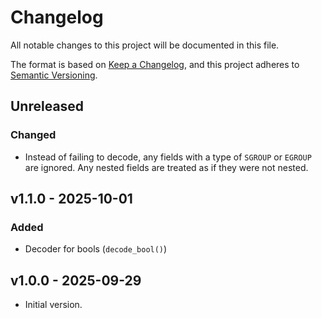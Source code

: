 # Changelog

All notable changes to this project will be documented in this file.

The format is based on [Keep a Changelog](https://keepachangelog.com/en/1.1.0/),
and this project adheres to [Semantic Versioning](https://semver.org/spec/v2.0.0.html).

## Unreleased

### Changed

- Instead of failing to decode, any fields with a type of `SGROUP` or `EGROUP`
  are ignored. Any nested fields are treated as if they were not nested.

## v1.1.0 - 2025-10-01

### Added

- Decoder for bools (`decode_bool()`)

## v1.0.0 - 2025-09-29

- Initial version.
